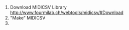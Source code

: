 1) Download MIDICSV Library http://www.fourmilab.ch/webtools/midicsv/#Download
2) "Make" MIDICSV
3) 
